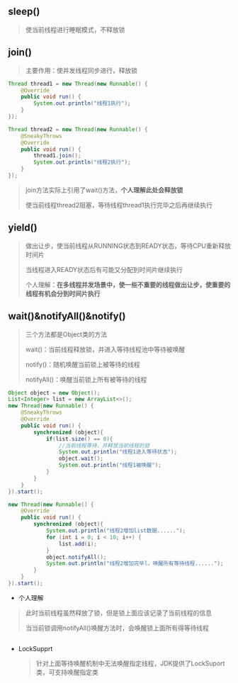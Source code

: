 ## sleep()

> 使当前线程进行睡眠模式，不释放锁

## join()

> 主要作用：使并发线程同步进行，释放锁

```java
Thread thread1 = new Thread(new Runnable() {
    @Override
    public void run() {
        System.out.println("线程1执行");     
    }
});

Thread thread2 = new Thread(new Runnable() {
    @SneakyThrows
    @Override
    public void run() {
        thread1.join();
        System.out.println("线程2执行");
    }
});
```

> join方法实际上引用了wait()方法，**个人理解此处会释放锁**
>
> 使当前线程thread2阻塞，等待线程thread1执行完毕之后再继续执行



## yield()

> 做出让步，使当前线程从RUNNING状态到READY状态，等待CPU重新释放时间片
>
> 当线程进入READY状态后有可能又分配到时间片继续执行
>
> 个人理解：**在多线程并发场景中，使一些不重要的线程做出让步，使重要的线程有机会分到时间片执行**



## wait()&notifyAll()&notify()

> 三个方法都是Object类的方法
>
> wait()：当前线程释放锁，并进入等待线程池中等待被唤醒
>
> notify()：随机唤醒当前锁上被等待的线程
>
>  notifyAll()：唤醒当前锁上所有被等待的线程

```java
Object object = new Object();
List<Integer> list = new ArrayList<>();
new Thread(new Runnable() {
    @SneakyThrows
    @Override
    public void run() {
        synchronized (object){
            if(list.size() == 0){
                //当前线程等待，并释放当前线程的锁
                System.out.println("线程1进入等待状态");
                object.wait();
                System.out.println("线程1被唤醒");
            }
        }
    }
}).start();

new Thread(new Runnable() {
    @Override
    public void run() {
        synchronized (object){
            System.out.println("线程2增加list数据......");
            for (int i = 0; i < 10; i++) {
                list.add(i);
            }
            object.notifyAll();
            System.out.println("线程2增加完毕l，唤醒所有等待线程......");
        }
    }
}).start();
```



* 个人理解

> 此时当前线程虽然释放了锁，但是锁上面应该记录了当前线程的信息
>
> 当当前锁调用notifyAll()唤醒方法时，会唤醒锁上面所有得等待线程

## 

* LockSupprt

  > 针对上面等待唤醒机制中无法唤醒指定线程，JDK提供了LockSuport类，可支持唤醒指定类